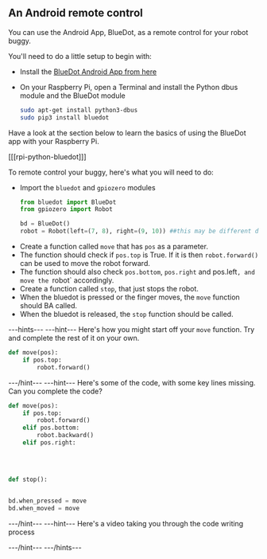 ## An Android remote control

You can use the Android App, BlueDot, as a remote control for your robot buggy.

You'll need to do a little setup to begin with:

- Install the [BlueDot Android App from here](https://play.google.com/store/apps/details?id=com.stuffaboutcode.bluedot&hl=en_GB)
- On your Raspberry Pi, open a Terminal and install the Python dbus module and the BlueDot module

	```bash
	sudo apt-get install python3-dbus
	sudo pip3 install bluedot
	```

Have a look at the section below to learn the basics of using the BlueDot app with your Raspberry Pi.

[[[rpi-python-bluedot]]]

To remote control your buggy, here's what you will need to do:

- Import the `bluedot` and `gpiozero` modules
  ```python
  from bluedot import BlueDot
  from gpiozero import Robot

  bd = BlueDot()
  robot = Robot(left=(7, 8), right=(9, 10)) ##this may be different depending on your wiring
  ```
- Create a function called `move` that has `pos` as a parameter.
- The function should check if `pos.top` is True. If it is then `robot.forward()` can be used to move the robot forward.
- The function should also check `pos.bottom`, `pos.right` and pos.left`, and move the `robot` accordingly.
- Create a function called `stop`, that just stops the robot.
- When the bluedot is pressed or the finger moves, the `move` function should BA called.
- When the bluedot is released, the `stop` function should be called.

---hints--- ---hint---
Here's how you might start off your `move` function. Try and complete the rest of it on your own.

```python
def move(pos):
    if pos.top:
	    robot.forward()
```
---/hint--- ---hint---
Here's some of the code, with some key lines missing. Can you complete the code?
```python
def move(pos):
    if pos.top:
        robot.forward()
    elif pos.bottom:
        robot.backward()
    elif pos.right:
   
   
   

def stop():
   

bd.when_pressed = move
bd.when_moved = move
```
---/hint--- ---hint---
Here's a video taking you through the code writing process

---/hint--- ---/hints---
